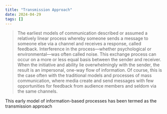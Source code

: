 ```yaml
---
title: "Transmission Approach"
date: 2024-04-29
tags: []
---
```

>The earliest models of communication described or assumed a relatively linear process whereby someone sends a message to someone else via a channel and receives a response, called feedback. Interference in the process—whether psychological or environmental—was often called noise. This exchange process can occur on a more or less equal basis between the sender and receiver.  When the initiative and ability lie overwhelmingly with the sender, the result is an impersonal, one-way flow of information. Of course, this is the case often with the traditional models and processes of mass communication, where media create and send messages with few opportunities for feedback from audience members and seldom via the same channels.

This early model of information-based processes has been termed
as the transmission approach